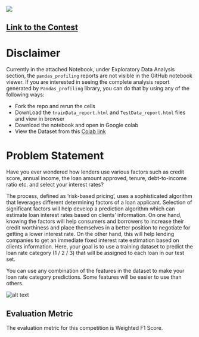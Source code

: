 <img src="https://sukanta-27.tinytake.com/media/d0e1a7?filename=1591025695674_TinyTake01-06-2020-09-04-22.png&sub_type=thumbnail_preview&type=attachment&width=796&height=211"/><br>

## [Link to the Contest](https://datahack.analyticsvidhya.com/contest/janatahack-machine-learning-for-banking)

# Disclaimer
Currently in the attached Notebook, under Exploratory Data Analysis section, the `pandas_profiling` reports are not visible in the
GitHub notebook viewer. If you are interested in seeing the complete analysis report generated by `Pandas_profiling` library, you can 
do that by using any of the following ways:
- Fork the repo and rerun the cells
- DownLoad the `trainData_report.html` and `TestData_report.html` files and view in browser
- Download the notebook and open in Google colab 
- View the Dataset from this [Colab link](https://colab.research.google.com/drive/1IfS0fmGIu13wM-6TaUKLc_RxyJzdt2HJ?usp=sharing)

# Problem Statement
Have you ever wondered how lenders use various factors such as credit score, annual income, the loan amount approved, tenure, debt-to-income ratio etc. and select your interest rates? 

The process, defined as ‘risk-based pricing’, uses a sophisticated algorithm that leverages different determining factors of a loan applicant. Selection of significant factors will help develop a prediction algorithm which can estimate loan interest rates based on clients’ information. On one hand, knowing the factors will help consumers and borrowers to increase their credit worthiness and place themselves in a better position to negotiate for getting a lower interest rate. On the other hand, this will help lending companies to get an immediate fixed interest rate estimation based on clients information. Here, your goal is to use a training dataset to predict the loan rate category (1 / 2 / 3) that will be assigned to each loan in our test set.

You can use any combination of the features in the dataset to make your loan rate category predictions. Some features will be easier to use than others.

![alt text](https://sukanta-27.tinytake.com/media/d08d0e?filename=1590812068854_TinyTake30-05-2020-09-44-24.png&sub_type=thumbnail_preview&type=attachment&width=581&height=603)

## Evaluation Metric
The evaluation metric for this competition is Weighted F1 Score.
